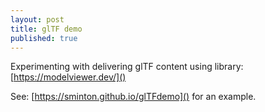 ```yaml
---
layout: post
title: glTF demo
published: true
---
```


Experimenting with delivering glTF content using <ModelViewer> library: [https://modelviewer.dev/]()
  
See: [https://sminton.github.io/glTFdemo]() for an example.

